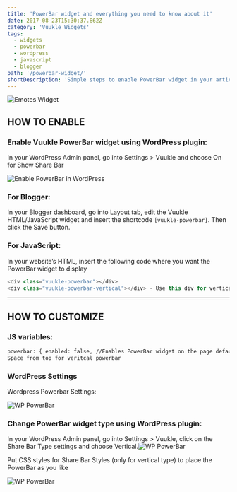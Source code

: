 ```yaml
---
title: 'PowerBar widget and everything you need to know about it'
date: 2017-08-23T15:30:37.862Z
category: 'Vuukle Widgets'
tags:
  - widgets
  - powerbar
  - wordpress
  - javascript
  - blogger
path: '/powerbar-widget/'
shortDescription: 'Simple steps to enable PowerBar widget in your article with WordPress, javascript or blogger'
---
```


![Emotes Widget](powerbar-widget-/img/powerbar-widget-img-1.jpg)

## HOW TO ENABLE

### Enable Vuukle PowerBar widget using WordPress plugin:

In your WordPress Admin panel, go into Settings > Vuukle and choose On for Show Share Bar

![Enable PowerBar in WordPress](powerbar-widget-/img/powerbar-widget-img-2.jpg)

### For Blogger:

In your Blogger dashboard, go into Layout tab, edit the Vuukle HTML/JavaScript widget and insert the shortcode `[vuukle-powerbar]`. Then click the Save button.

### For JavaScript:

In your website’s HTML, insert the following code where you want the PowerBar widget to display

```javascript
<div class="vuukle-powerbar"></div>
<div class="vuukle-powerbar-vertical"></div> - Use this div for vertical mode
```

---

## HOW TO CUSTOMIZE

### JS variables:

```html
powerbar: { enabled: false, //Enables PowerBar widget on the page defaultEmote: 2, //Setting shown emote by default verticalPosition: '400px', //
Space from top for veritcal powerbar
```

### WordPress Settings

Wordpress Powerbar Settings:

![WP PowerBar](powerbar-widget-/img/powerbar-widget-img-3.jpg)

### Change PowerBar widget type using WordPress plugin:

In your WordPress Admin panel, go into Settings > Vuukle, click on the Share Bar Type settings and choose Vertical.![WP PowerBar](powerbar-widget-/img/powerbar-widget-img-4.jpg)

Put CSS styles for Share Bar Styles (only for vertical type) to place the PowerBar as you like

![WP PowerBar](powerbar-widget-/img/powerbar-widget-img-5.jpg)

